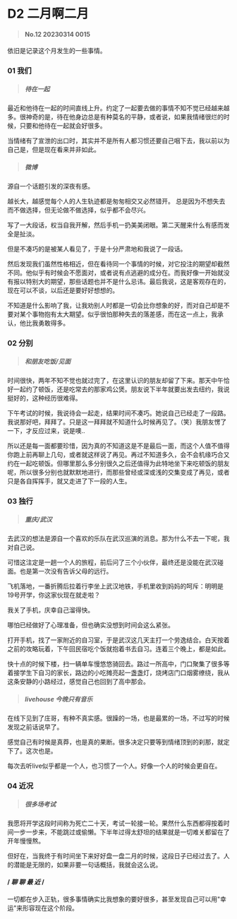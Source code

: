 # D2 二月啊二月

>#### No.12 20230314 0015

依旧是记录这个月发生的一些事情。

### 01 我们
>##### 待在一起  

最近和他待在一起的时间直线上升。约定了一起要去做的事情不知不觉已经越来越多。很神奇的是，待在他身边总是有种莫名的平静，或者说，如果我情绪很烂的时候，只要和他待在一起就会好很多。

         

当情绪有了宣泄的出口时，其实并不是所有人都习惯还要自己咽下去，我以前以为自己是，但是现在看来并非如此。



>##### 微博

源自一个话题引发的深夜有感。

越长大，越感觉每个人的人生轨迹都是匆匆相交又必然错开。
总是因为不想失去而不做选择，但无论做不做选择，似乎都不会尽兴。

写了一大段话，权当自我开解，然后手机一扔美美闭眼。第二天醒来什么有感而发全是扯淡。

         

但是不凑巧的是被某人看见了，于是十分严肃地和我说了一段话。

         

然后发现我们虽然性格相近，但在看待同一个事情的时候，对它投注的期望却截然不同。他似乎有时候会不愿面对，或者说有点逃避的成分在。而我好像一开始就没有报以特别大的期望，那些话题也并不是什么忌讳。最后我说，这是客观存在的，现在可以不谈，以后还是要好好想想的。

         

不知道是什么影响了我，让我劝别人时都是一切会比你想象的好，而对自己却是不要对某个事物抱有太大期望。似乎很怕那种失去的落差感，而在这一点上，我承认，他比我勇敢得多。

### 02 分别

>##### 和朋友吃饭/见面

时间很快，两年不知不觉也就过完了，在这里认识的朋友却留了下来。那天中午恰好一起约了顿饭，还是吃常去的那家鸡公煲。朋友说下半年就要出发去纽约，我说挺好的，这种经历很难得。

         

下午考试的时候，我说待会一起走，结果时间不凑巧。她说自己已经走了一段路。我说那好吧，拜拜了。只是这一拜拜就不知道什么时候再见了。（笑）我朋友愣了一下，才反应过来，说是噢..

         

所以还是每一面都要珍惜，因为真的不知道这是不是最后一面，而这个人值不值得你跑上前再聊上几句，或者就这样说了再见。再过不知道多久，会不会机缘巧合又约在一起吃顿饭。但哪里那么多分别很久之后还值得为此特地坐下来吃顿饭的朋友呢，所以很多分别也就默默地进行，而那些曾经或深或浅的交集变成了再见，或者只是各自挥挥手，就又走进了下一段的人生。

         

### 03 独行
>##### 重庆/武汉

去武汉的想法是源自一个喜欢的乐队在武汉巡演的消息。那为什么不去一下呢，我对自己说。

         

可惜这注定是一趟一个人的旅程，前后问了三个小伙伴，最终还是没能在武汉碰面。也是第一次没有告诉父母的远行。

         

飞机落地，一番折腾后拉着行李坐上武汉地铁，手机里收到妈妈的呵斥：明明是19号开学，你这家伙现在就走啦？

         

我关了手机，庆幸自己溜得快。

         

哪怕已经做好了心理准备，但也确实没想到时间会这么紧张。

         

打开手机，找了一家附近的自习室，于是武汉这几天主打一个劳逸结合。白天按着之前的攻略玩着，下午回民宿吃个饭就抱着书去自习。连着三个晚上，都是如此。

         

快十点的时候下楼，扫一辆单车慢悠悠骑回去。路过一所高中，门口聚集了很多等着接学生下自习的家长，路边的小吃摊亮起一盏盏灯，烧烤店门口烟雾缭绕，我从这条安静的小路经过，感觉自己也回到了高中那会。
 

>##### livehouse 今晚只有音乐

在线下见到了庄哥，有种不真实感。很躁的一场，也是最累的一场，不过写的时候发现之前话说早了。

         

感觉自己有时候是真莽，也是真的果断。很多决定只要等到情绪顶到的刹那，就定下了。这次也是。

         

每次去听live似乎都是一个人，也习惯了一个人。好像一个人的时候会更自在。

         

### 04 近况
>##### 很多场考试

我愿将开学这段时间称为死亡二十天，考试一轮接一轮。果然什么东西都得按着时间一步一步来，不能跳过或偷懒。下半年过得太舒坦的结果就是一切难关都留在了开年慢慢熬。

         

但好在，当我终于有时间坐下来好好盘一盘二月的时候，这段日子已经过去了。人的潜能是无限的，如果非要一句话概括，我就会这么说。

         



#### / *聊 聊 最 近* /

一切都在步入正轨，很多事情确实比我想象的要好很多，甚至发现自己可以用"幸运"来形容现在这个阶段。


